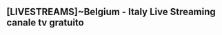 ## [LIVESTREAMS]~Belgium - Italy Live Streaming canale tv gratuito

<!--

UEFA Nations League heats up, the much-anticipated match between Belgium and Italy is just around the corner. Fans across the globe are eager to catch this exciting clash between two of Europe’s top footballing nations. Whether you're in Belgium, Italy, or anywhere else, here's everything you need to know about watching the match live.

[CLICK HERE TO WATCH NOW](https://todayredeem.online/wcc)

[CLICK HERE TO WATCH NOW](https://todayredeem.online/wcc)

[CLICK HERE TO WATCH NOW](https://todayredeem.online/wcc)

When and Where is Belgium vs Italy?
The Belgium vs Italy match will take place on Thursday, November 14, 2024, at 8:45 PM CET (Central European Time) or 7:45 PM GMT. The venue for this highly anticipated fixture is King Baudouin Stadium in Brussels, Belgium.

How to Watch Belgium vs Italy Live Stream
With global audiences tuning in for the UEFA Nations League, multiple streaming services are offering live broadcasts of the game. Here’s a breakdown of where to watch the match:

1. FuboTV (U.S.)
FuboTV offers exclusive live coverage of the match for viewers in the United States. If you're a new user, FuboTV also offers a 7-day free trial, giving you access to this game as well as other sports content.
Kick-off Time (U.S.): 2:45 PM ET / 11:45 AM PT
2. Viaplay (UK & Ireland)
Fans in the UK and Ireland can catch the match on Viaplay, which offers a comprehensive streaming service for European football. You can also watch for free via the Viaplay International YouTube channel.
Kick-off Time (UK & Ireland): 7:45 PM GMT
3. RaiPlay (Italy)
In Italy, RaiPlay will provide free live streaming of the Belgium vs Italy clash. This is an excellent option for Italian fans wanting to watch their national team in action.
Kick-off Time (Italy): 8:45 PM CET
4. SonyLiv (India)
Indian fans can catch the match on SonyLiv, which provides live streaming of major European football events, including the UEFA Nations League.
Kick-off Time (India): 1:15 AM IST (Friday, November 15, 2024)
5. WatchAthletics (Global)
WatchAthletics provides a streaming link for fans around the world. Make sure to check out their website for streaming details and updates as the match approaches.
Kick-off Time (Global): Adjusted to your local time zone
Belgium vs Italy: Match Preview
This UEFA Nations League fixture promises to be an exciting contest between Belgium, ranked among the top teams in the world, and Italy, the four-time FIFA World Cup winners who are always a formidable opponent. Belgium, known for their "Golden Generation" of players like Kevin De Bruyne, Romelu Lukaku, and Thibaut Courtois, will look to assert their dominance at home.

On the other hand, Italy will bring their tactical expertise under manager Roberto Mancini, aiming to make an impact in this prestigious competition after missing out on the 2022 World Cup. Italy’s star players, such as Ciro Immobile, Nicolo Barella, and Giorgio Chiellini, will be key to their chances in this crucial match.

Both teams are in strong form, and fans can expect a competitive, high-stakes game as they battle for supremacy in the UEFA Nations League standings.

Live Score and Updates
If you're unable to watch the game live, you can follow live updates and the score on several sports websites:

Sofascore: Provides live scores, detailed match statistics, and even video highlights.
CBS Sports: Offering live commentary, score updates, and match analysis.
Sporting News: Live text commentary, including match stats and team updates.
Final Thoughts
Whether you're in Belgium, Italy, or tuning in from elsewhere, there are plenty of options to watch Belgium vs Italy live. With streaming platforms offering both paid and free access to the match, football fans won’t miss a moment of the action. Be sure to mark your calendar for November 14, 2024, at 8:45 PM CET, and enjoy what promises to be a thrilling UEFA Nations League encounter!
